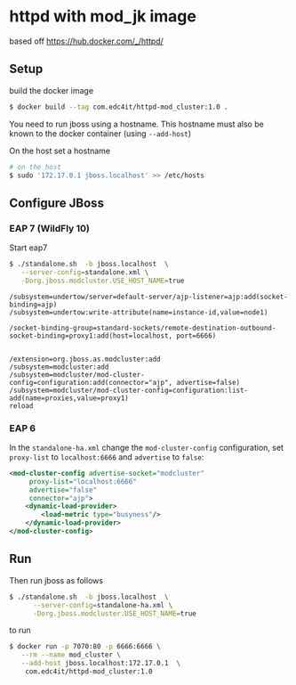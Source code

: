 # httpd with mod_jk image

based off https://hub.docker.com/_/httpd/

## Setup

build the docker image

```bash
$ docker build --tag com.edc4it/httpd-mod_cluster:1.0 .
```
You need to run jboss using a hostname. This hostname must also be known to the docker
container (using `--add-host`)

On the host set a hostname
 ```bash
 # on the host
 $ sudo '172.17.0.1 jboss.localhost' >> /etc/hosts
 ```

## Configure JBoss
 
### EAP 7 (WildFly 10)

Start eap7
 
```bash
$ ./standalone.sh  -b jboss.localhost  \
   --server-config=standalone.xml \
   -Dorg.jboss.modcluster.USE_HOST_NAME=true
```
 
```
/subsystem=undertow/server=default-server/ajp-listener=ajp:add(socket-binding=ajp)
/subsystem=undertow:write-attribute(name=instance-id,value=node1)

/socket-binding-group=standard-sockets/remote-destination-outbound-socket-binding=proxy1:add(host=localhost, port=6666)


/extension=org.jboss.as.modcluster:add
/subsystem=modcluster:add
/subsystem=modcluster/mod-cluster-config=configuration:add(connector="ajp", advertise=false)
/subsystem=modcluster/mod-cluster-config=configuration:list-add(name=proxies,value=proxy1)
reload
``` 
 
### EAP 6 

In the `standalone-ha.xml` change the `mod-cluster-config` configuration,
set  `proxy-list` to `localhost:6666` and  `advertise` to `false`:

```xml
<mod-cluster-config advertise-socket="modcluster"
     proxy-list="localhost:6666"
     advertise="false"
     connector="ajp">
    <dynamic-load-provider>
        <load-metric type="busyness"/>
    </dynamic-load-provider>
</mod-cluster-config>
```

## Run
Then run jboss as follows

```bash
$ ./standalone.sh  -b jboss.localhost  \
      --server-config=standalone-ha.xml \
      -Dorg.jboss.modcluster.USE_HOST_NAME=true
```

to run

```bash
$ docker run -p 7070:80 -p 6666:6666 \
   --rm --name mod_cluster \
   --add-host jboss.localhost:172.17.0.1  \
    com.edc4it/httpd-mod_cluster:1.0
```
